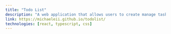```yaml
---
title: "Todo List"
description: "A web application that allows users to create manage tasks."
link: https://michaeleii.github.io/todolist/
technologies: [react, typescript, css]
---
```

